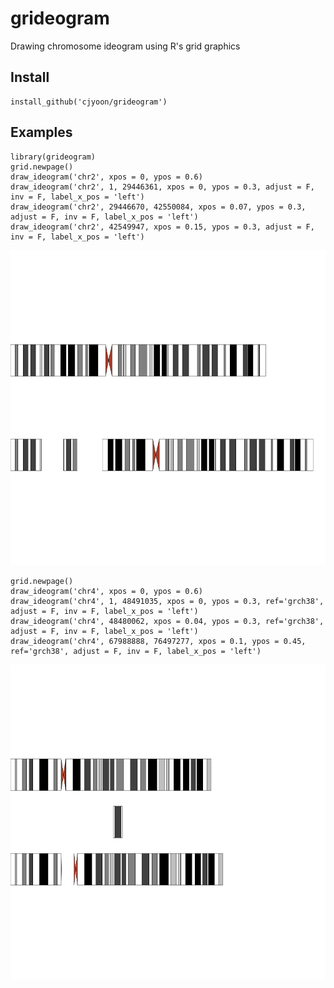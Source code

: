 # grideogram
Drawing chromosome ideogram using R's grid graphics

## Install
```
install_github('cjyoon/grideogram')
```

## Examples
```
library(grideogram)
grid.newpage()
draw_ideogram('chr2', xpos = 0, ypos = 0.6)
draw_ideogram('chr2', 1, 29446361, xpos = 0, ypos = 0.3, adjust = F, inv = F, label_x_pos = 'left')
draw_ideogram('chr2', 29446670, 42550084, xpos = 0.07, ypos = 0.3, adjust = F, inv = F, label_x_pos = 'left')
draw_ideogram('chr2', 42549947, xpos = 0.15, ypos = 0.3, adjust = F, inv = F, label_x_pos = 'left')
```

![ex1](images/ex1.png "SNP groups")
```
grid.newpage()
draw_ideogram('chr4', xpos = 0, ypos = 0.6)
draw_ideogram('chr4', 1, 48491035, xpos = 0, ypos = 0.3, ref='grch38', adjust = F, inv = F, label_x_pos = 'left')
draw_ideogram('chr4', 48480062, xpos = 0.04, ypos = 0.3, ref='grch38', adjust = F, inv = F, label_x_pos = 'left')
draw_ideogram('chr4', 67988888, 76497277, xpos = 0.1, ypos = 0.45, ref='grch38', adjust = F, inv = F, label_x_pos = 'left')
```
![ex1](images/ex2.png "SNP groups")

